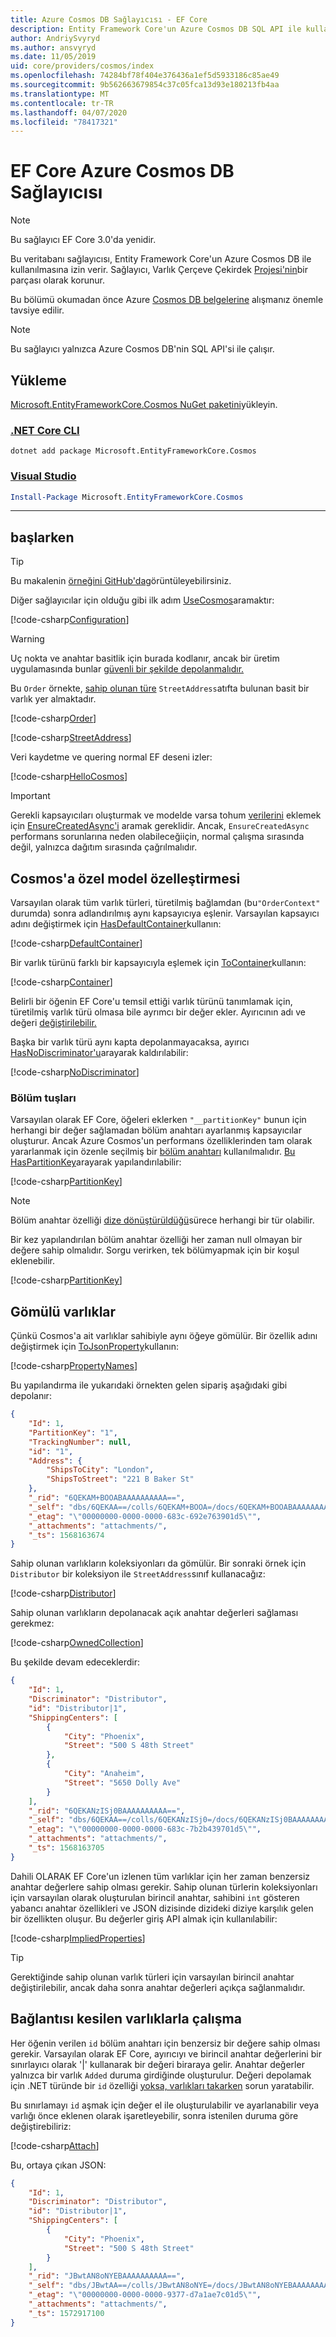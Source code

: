 ```yaml
---
title: Azure Cosmos DB Sağlayıcısı - EF Core
description: Entity Framework Core'un Azure Cosmos DB SQL API ile kullanılmasına olanak tanıyan veritabanı sağlayıcısı için belgeler
author: AndriySvyryd
ms.author: ansvyryd
ms.date: 11/05/2019
uid: core/providers/cosmos/index
ms.openlocfilehash: 74284bf78f404e376436a1ef5d5933186c85ae49
ms.sourcegitcommit: 9b562663679854c37c05fca13d93e180213fb4aa
ms.translationtype: MT
ms.contentlocale: tr-TR
ms.lasthandoff: 04/07/2020
ms.locfileid: "78417321"
---
```

# <a name="ef-core-azure-cosmos-db-provider"></a>EF Core Azure Cosmos DB Sağlayıcısı

> [!NOTE]
> Bu sağlayıcı EF Core 3.0'da yenidir.

Bu veritabanı sağlayıcısı, Entity Framework Core'un Azure Cosmos DB ile kullanılmasına izin verir. Sağlayıcı, Varlık Çerçeve Çekirdek [Projesi'nin](https://github.com/aspnet/EntityFrameworkCore)bir parçası olarak korunur.

Bu bölümü okumadan önce Azure [Cosmos DB belgelerine](/azure/cosmos-db/introduction) alışmanız önemle tavsiye edilir.

> [!NOTE]
> Bu sağlayıcı yalnızca Azure Cosmos DB'nin SQL API'si ile çalışır.

## <a name="install"></a>Yükleme

[Microsoft.EntityFrameworkCore.Cosmos NuGet paketini](https://www.nuget.org/packages/Microsoft.EntityFrameworkCore.Cosmos/)yükleyin.

### <a name="net-core-cli"></a>[.NET Core CLI](#tab/dotnet-core-cli)

```dotnetcli
dotnet add package Microsoft.EntityFrameworkCore.Cosmos
```

### <a name="visual-studio"></a>[Visual Studio](#tab/vs)

``` powershell
Install-Package Microsoft.EntityFrameworkCore.Cosmos
```

***

## <a name="get-started"></a>başlarken

> [!TIP]  
> Bu makalenin [örneğini GitHub'da](https://github.com/dotnet/EntityFramework.Docs/tree/master/samples/core/Cosmos)görüntüleyebilirsiniz.

Diğer sağlayıcılar için olduğu gibi ilk adım [UseCosmos](/dotnet/api/Microsoft.EntityFrameworkCore.CosmosDbContextOptionsExtensions.UseCosmos)aramaktır:

[!code-csharp[Configuration](../../../../samples/core/Cosmos/ModelBuilding/OrderContext.cs?name=Configuration)]

> [!WARNING]
> Uç nokta ve anahtar basitlik için burada kodlanır, ancak bir üretim uygulamasında bunlar [güvenli bir şekilde depolanmalıdır.](/aspnet/core/security/app-secrets#secret-manager)

Bu `Order` örnekte, [sahip olunan türe](../../modeling/owned-entities.md) `StreetAddress`atıfta bulunan basit bir varlık yer almaktadır.

[!code-csharp[Order](../../../../samples/core/Cosmos/ModelBuilding/Order.cs?name=Order)]

[!code-csharp[StreetAddress](../../../../samples/core/Cosmos/ModelBuilding/StreetAddress.cs?name=StreetAddress)]

Veri kaydetme ve quering normal EF deseni izler:

[!code-csharp[HelloCosmos](../../../../samples/core/Cosmos/ModelBuilding/Sample.cs?name=HelloCosmos)]

> [!IMPORTANT]
> Gerekli kapsayıcıları oluşturmak ve modelde varsa tohum [verilerini](../../modeling/data-seeding.md) eklemek için [EnsureCreatedAsync'i](/dotnet/api/Microsoft.EntityFrameworkCore.Storage.IDatabaseCreator.EnsureCreatedAsync) aramak gereklidir. Ancak, `EnsureCreatedAsync` performans sorunlarına neden olabileceğiiçin, normal çalışma sırasında değil, yalnızca dağıtım sırasında çağrılmalıdır.

## <a name="cosmos-specific-model-customization"></a>Cosmos'a özel model özelleştirmesi

Varsayılan olarak tüm varlık türleri, türetilmiş bağlamdan (bu`"OrderContext"` durumda) sonra adlandırılmış aynı kapsayıcıya eşlenir. Varsayılan kapsayıcı adını değiştirmek için [HasDefaultContainer](/dotnet/api/Microsoft.EntityFrameworkCore.CosmosModelBuilderExtensions.HasDefaultContainer)kullanın:

[!code-csharp[DefaultContainer](../../../../samples/core/Cosmos/ModelBuilding/OrderContext.cs?name=DefaultContainer)]

Bir varlık türünü farklı bir kapsayıcıyla eşlemek için [ToContainer](/dotnet/api/Microsoft.EntityFrameworkCore.CosmosEntityTypeBuilderExtensions.ToContainer)kullanın:

[!code-csharp[Container](../../../../samples/core/Cosmos/ModelBuilding/OrderContext.cs?name=Container)]

Belirli bir öğenin EF Core'u temsil ettiği varlık türünü tanımlamak için, türetilmiş varlık türü olmasa bile ayrımcı bir değer ekler. Ayırıcının adı ve değeri [değiştirilebilir.](../../modeling/inheritance.md)

Başka bir varlık türü aynı kapta depolanmayacaksa, ayırıcı [HasNoDiscriminator'u](/dotnet/api/Microsoft.EntityFrameworkCore.Metadata.Builders.EntityTypeBuilder.HasNoDiscriminator)arayarak kaldırılabilir:

[!code-csharp[NoDiscriminator](../../../../samples/core/Cosmos/ModelBuilding/OrderContext.cs?name=NoDiscriminator)]

### <a name="partition-keys"></a>Bölüm tuşları

Varsayılan olarak EF Core, öğeleri eklerken `"__partitionKey"` bunun için herhangi bir değer sağlamadan bölüm anahtarı ayarlanmış kapsayıcılar oluşturur. Ancak Azure Cosmos'un performans özelliklerinden tam olarak yararlanmak için özenle seçilmiş bir [bölüm anahtarı](/azure/cosmos-db/partition-data) kullanılmalıdır. [Bu HasPartitionKey](/dotnet/api/Microsoft.EntityFrameworkCore.CosmosEntityTypeBuilderExtensions.HasPartitionKey)arayarak yapılandırılabilir:

[!code-csharp[PartitionKey](../../../../samples/core/Cosmos/ModelBuilding/OrderContext.cs?name=PartitionKey)]

> [!NOTE]
>Bölüm anahtar özelliği [dize dönüştürüldüğü](xref:core/modeling/value-conversions)sürece herhangi bir tür olabilir.

Bir kez yapılandırılan bölüm anahtar özelliği her zaman null olmayan bir değere sahip olmalıdır. Sorgu verirken, tek bölümyapmak için bir koşul eklenebilir.

[!code-csharp[PartitionKey](../../../../samples/core/Cosmos/ModelBuilding/Sample.cs?name=PartitionKey)]

## <a name="embedded-entities"></a>Gömülü varlıklar

Çünkü Cosmos'a ait varlıklar sahibiyle aynı öğeye gömülür. Bir özellik adını değiştirmek için [ToJsonProperty](/dotnet/api/Microsoft.EntityFrameworkCore.CosmosEntityTypeBuilderExtensions.ToJsonProperty)kullanın:

[!code-csharp[PropertyNames](../../../../samples/core/Cosmos/ModelBuilding/OrderContext.cs?name=PropertyNames)]

Bu yapılandırma ile yukarıdaki örnekten gelen sipariş aşağıdaki gibi depolanır:

``` json
{
    "Id": 1,
    "PartitionKey": "1",
    "TrackingNumber": null,
    "id": "1",
    "Address": {
        "ShipsToCity": "London",
        "ShipsToStreet": "221 B Baker St"
    },
    "_rid": "6QEKAM+BOOABAAAAAAAAAA==",
    "_self": "dbs/6QEKAA==/colls/6QEKAM+BOOA=/docs/6QEKAM+BOOABAAAAAAAAAA==/",
    "_etag": "\"00000000-0000-0000-683c-692e763901d5\"",
    "_attachments": "attachments/",
    "_ts": 1568163674
}
```

Sahip olunan varlıkların koleksiyonları da gömülür. Bir sonraki örnek için `Distributor` bir koleksiyon ile `StreetAddress`sınıf kullanacağız:

[!code-csharp[Distributor](../../../../samples/core/Cosmos/ModelBuilding/Distributor.cs?name=Distributor)]

Sahip olunan varlıkların depolanacak açık anahtar değerleri sağlaması gerekmez:

[!code-csharp[OwnedCollection](../../../../samples/core/Cosmos/ModelBuilding/Sample.cs?name=OwnedCollection)]

Bu şekilde devam edeceklerdir:

``` json
{
    "Id": 1,
    "Discriminator": "Distributor",
    "id": "Distributor|1",
    "ShippingCenters": [
        {
            "City": "Phoenix",
            "Street": "500 S 48th Street"
        },
        {
            "City": "Anaheim",
            "Street": "5650 Dolly Ave"
        }
    ],
    "_rid": "6QEKANzISj0BAAAAAAAAAA==",
    "_self": "dbs/6QEKAA==/colls/6QEKANzISj0=/docs/6QEKANzISj0BAAAAAAAAAA==/",
    "_etag": "\"00000000-0000-0000-683c-7b2b439701d5\"",
    "_attachments": "attachments/",
    "_ts": 1568163705
}
```

Dahili OLARAK EF Core'un izlenen tüm varlıklar için her zaman benzersiz anahtar değerlere sahip olması gerekir. Sahip olunan türlerin koleksiyonları için varsayılan olarak oluşturulan birincil anahtar, sahibini `int` gösteren yabancı anahtar özellikleri ve JSON dizisinde dizideki diziye karşılık gelen bir özellikten oluşur. Bu değerler giriş API almak için kullanılabilir:

[!code-csharp[ImpliedProperties](../../../../samples/core/Cosmos/ModelBuilding/Sample.cs?name=ImpliedProperties)]

> [!TIP]
> Gerektiğinde sahip olunan varlık türleri için varsayılan birincil anahtar değiştirilebilir, ancak daha sonra anahtar değerleri açıkça sağlanmalıdır.

## <a name="working-with-disconnected-entities"></a>Bağlantısı kesilen varlıklarla çalışma

Her öğenin verilen `id` bölüm anahtarı için benzersiz bir değere sahip olması gerekir. Varsayılan olarak EF Core, ayırıcıyı ve birincil anahtar değerlerini bir sınırlayıcı olarak '|' kullanarak bir değeri biraraya gelir. Anahtar değerler yalnızca bir varlık `Added` duruma girdiğinde oluşturulur. Değeri depolamak için .NET türünde bir `id` özelliği [yoksa, varlıkları takarken](../../saving/disconnected-entities.md) sorun yaratabilir.

Bu sınırlamayı `id` aşmak için değer el ile oluşturulabilir ve ayarlanabilir veya varlığı önce eklenen olarak işaretleyebilir, sonra istenilen duruma göre değiştirebiliriz:

[!code-csharp[Attach](../../../../samples/core/Cosmos/ModelBuilding/Sample.cs?highlight=4&name=Attach)]

Bu, ortaya çıkan JSON:

``` json
{
    "Id": 1,
    "Discriminator": "Distributor",
    "id": "Distributor|1",
    "ShippingCenters": [
        {
            "City": "Phoenix",
            "Street": "500 S 48th Street"
        }
    ],
    "_rid": "JBwtAN8oNYEBAAAAAAAAAA==",
    "_self": "dbs/JBwtAA==/colls/JBwtAN8oNYE=/docs/JBwtAN8oNYEBAAAAAAAAAA==/",
    "_etag": "\"00000000-0000-0000-9377-d7a1ae7c01d5\"",
    "_attachments": "attachments/",
    "_ts": 1572917100
}
```
